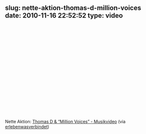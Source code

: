 slug: nette-aktion-thomas-d-million-voices
date: 2010-11-16 22:52:52
type: video
---

<object width="480" height="295"><param name="movie" value="http://www.youtube.com/v/RzQIaX4ZONk?fs=1"></param><param name="allowFullScreen" value="true"></param><param name="allowscriptaccess" value="always"></param><embed src="http://www.youtube.com/v/RzQIaX4ZONk?fs=1" type="application/x-shockwave-flash" width="480" height="295" allowscriptaccess="always" allowfullscreen="true"></embed></object>

Nette Aktion: [Thomas D & “Million Voices” - Musikvideo](http://www.youtube.com/watch?v=RzQIaX4ZONk&feature=player_embedded) (via [erlebenwasverbindet](http://youtube.com/user/erlebenwasverbindet))
